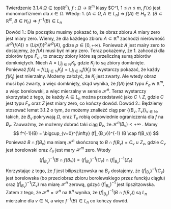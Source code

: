 Twierdzenie 3.1.4
$\Omega \in top(\mathbb{R}^n)$, $f: \Omega \rightarrow \mathbb{R}^m$ klasy $C^1, $1 \leq n \leq m$, $f'(x)$ jest monomorfizmem dla $x \in \Omega$. Wtedy:
	1. $(A \subset \Omega, A \in L_n) \; \Longrightarrow \; f(A) \in H_n$ 
	2. $(B \subset \mathbb{R}^m, B \in H_n) \Longrightarrow f^{-1}(B) \in L_n$ 

Dowód 1.:
	Dla początku musimy pokazać to, że obraz zbioru $A$ miary zero jest miary zero. Wiemy, że dla każdego zbioru $A \subset \mathbb{R}^n$ zachodzi nierówność $\mathcal{H}^p(f(A)) \leq (Lip(f))^p \mathcal{H}^p(A)$, gdize $p \in [0, +\infty)$. Ponieważ $A$ jest mairy zero to dostajemy, że $f(A)$ musi być miary zero. 
	Teraz pokażemy, że 1. zahcodzi dla zbiorów typu $F_{\sigma}$ , to znaczy zbiory które są przeliczlną sumą zbiorów domkniętych. Niech $A = \bigcup_{j \in \mathbb{N}} K_j$, gdzie $K_j$ to są zbiory domknięte. Ponieważ $f(A) = f(\bigcup_{j \in \mathbb{N}} K_j) = \bigcup_{j \in \mathbb{N}} f(K_j)$ to wystarczy pokazać, że każdy $f(K_j)$ jest mierzalny. Możemy założyć, że $K_j$ jest zwarty. Ale wtedy obraz musi być zwarty, a więc domknięty, skąd wynika, że $f(A)$ jest typu $F_{\sigma}$ w $\mathbb{R}^m$, a więc borelowski, a więc mierzalny w sensie $\mathcal{H}^n$. 
	Teraz wystarczy skorzystać z tego, że każdy $A \in L_n$ można przedstawić jako $C \backslash Z$, gdzie $C$ jest typu $F_{\sigma}$ oraz $Z$ jest miary zero, co kończy dowód.
Dowód 2.:
	Będziemy stosować lemat 3.1.2 o tym, że możemy znalieźć ciąg par $\{(B_v, T_v)\}_{v \in \mathbb{N}}$, takich, że $B_v$ pokrywają $\Omega$, oraz $T_v$ robią odpowiednie ograniczenia dla $f$ na $B_v$. Zauważmy, że możemy dobrać taki ciąg $B_v$, że $\mathcal{H}^n(B_v) < + \infty$ . Mamy $$ 
		f^{-1}(B) = \bigcup_{v=0}^{\infty} (f|_{B_v})^{-1} (B \cap f(B_v))
	$$
	Ponieważ $B \cap f(B_v)$ ma miarę $\mathcal{H}^n$ skończoną to $B \cap f(B_v) = C_v \cup Z_v$, gdzie $C_v$ jest borelowski oraz $Z_v$ jest mary $\mathcal{H}^m$ zero. Wtedy $$ 
		(f|_{B_v})^{-1}(B \cap f(B_v)) = (f|_{B_v})^{-1}(C_v) \cap (f|_{B_v})^{-1}(Z_v)
	 $$
	 Korzystając z tego, że $f$ jest bilipszitzowska na $B_v$ dostajemy, że $(f|_{B_v})^{-1}(C_v)$ jest borelowska (bo przeciobraz zbioru borolewskiego przez funckju ciągłu) oraz $(f|_{B_v})^{-1}(Z_v)$ ma miarę $\mathcal{H}^n$ zerową, gdzyć $(f|_{B_v})^{-1}$ jest lipszitzowska. Zatem z tego, że $\mathcal{H}^n = \mathcal{L}^n$ na $\mathbb{R}^n$ wynika, że $(f|_{B_v})^{-1}(B \cap f(B_v))$ są $L_n$ mierzalne dla $v \in \mathbb{N}$, a więc $f^{-1}(B) \in L_n$ co kończy dowód. 